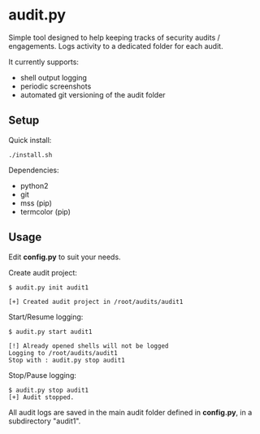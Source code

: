 # audit.py

Simple tool designed to help keeping tracks of security audits / engagements. Logs activity to a dedicated folder for each audit.

It currently supports:
- shell output logging
- periodic screenshots
- automated git versioning of the audit folder

## Setup

Quick install:

```
./install.sh
```

Dependencies:

* python2
* git
* mss (pip)
* termcolor (pip)

## Usage

Edit **config.py** to suit your needs.

Create audit project:
```
$ audit.py init audit1

[+] Created audit project in /root/audits/audit1
```

Start/Resume logging:
```
$ audit.py start audit1 

[!] Already opened shells will not be logged
Logging to /root/audits/audit1
Stop with : audit.py stop audit1
```

Stop/Pause logging:
```
$ audit.py stop audit1
[+] Audit stopped.
```

All audit logs are saved in the main audit folder defined in **config.py**, in a subdirectory "audit1".

